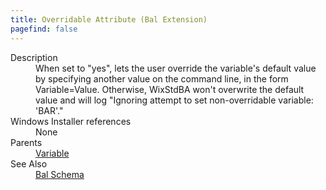 ```yaml
---
title: Overridable Attribute (Bal Extension)
pagefind: false
---
```

<dl>
  <dt>Description</dt>
  <dd>                 When set to "yes", lets the user override the variable's default value by specifying another value on the command line,                 in the form Variable=Value. Otherwise, WixStdBA won't overwrite the default value and will log                  "Ignoring attempt to set non-overridable variable: 'BAR'."             </dd>
  <dt>Windows Installer references</dt>
  <dd>None</dd>
  <dt>Parents</dt>
  <dd>
    <a href="../../wix/variable/">Variable</a>
  </dd>
  <dt>See Also</dt>
  <dd>
    <a href="../">Bal Schema</a>
  </dd>
</dl>
